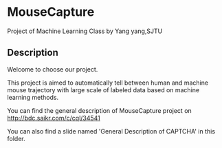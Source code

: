 # MouseCapture
Project of Machine Learning Class by Yang yang,SJTU

## Description
Welcome to choose our project.

This project is aimed to automatically tell between human and machine mouse trajectory with large scale of labeled data based on machine learning methods.

You can find the general description of MouseCapture project on http://bdc.saikr.com/c/cql/34541

You can also find a slide named 'General Description of CAPTCHA' in this folder.
